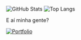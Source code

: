 ![GitHub Stats](https://github-readme-stats.vercel.app/api?username=Kiaizen&theme=transparent&bg_color=000&border_color=30A3DC&show_icons=true&icon_color=30A3DC&title_color=E94D5F&text_color=FFF)
![Top Langs](https://github-readme-stats-git-masterrstaa-rickstaa.vercel.app/api/top-langs/?username=Kiaizen&bg_color=000&border_color=30A3DC&title_color=E94D5F&text_color=FFF)

E aí minha gente? 

[![Portfolio](https://img.shields.io/badge/Portfolio-FF5722?style=for-the-badge&logo=todoist&logoColor=white)](https://portfolioharao.netlify.app/)